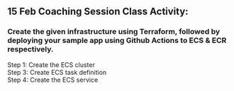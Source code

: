 ## 15 Feb Coaching Session Class Activity: 

### Create the given infrastructure using Terraform, followed by deploying your sample app using Github Actions to ECS & ECR respectively.

<p>Step 1: Create the ECS cluster
<br>Step 3: Create ECS task definition
<br>Step 4: Create the ECS service

